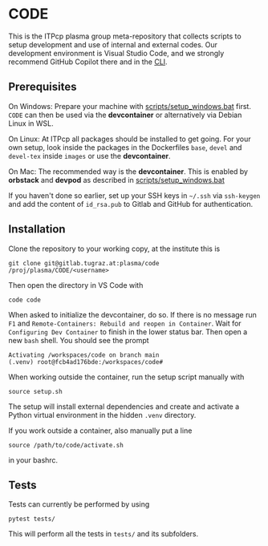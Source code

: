 # CODE

This is the ITPcp plasma group meta-repository that collects scripts
to setup development and use of internal and external codes. Our development
environment is Visual Studio Code, and we strongly recommend GitHub Copilot
there and in the [CLI](https://docs.github.com/en/copilot/github-copilot-in-the-cli/setting-up-github-copilot-in-the-cli).

## Prerequisites
On Windows: Prepare your machine with
[scripts/setup_windows.bat](scripts/setup_windows.bat) first.
`CODE` can then be used via the **devcontainer** or alternatively via
Debian Linux in WSL.

On Linux: At ITPcp all packages should be installed to get going.
For your own setup, look inside the packages in the
Dockerfiles `base`, `devel` and `devel-tex` inside `images` or
use the **devcontainer**.

On Mac: The recommended way is the **devcontainer**. This is enabled by **orbstack**
and **devpod** as described in [scripts/setup_windows.bat](scripts/setup_mac.sh)

If you haven't done so earlier, set up your SSH keys in `~/.ssh` via `ssh-keygen` and
add the content of `id_rsa.pub` to Gitlab and GitHub for authentication.

## Installation

Clone the repository to your working copy, at the institute this is

    git clone git@gitlab.tugraz.at:plasma/code /proj/plasma/CODE/<username>

Then open the directory in VS Code with

    code code

When asked to initialize the devcontainer, do so. If there is no message run `F1` and `Remote-Containers: Rebuild and reopen in Container`. Wait for
`Configuring Dev Container` to finish in the lower status bar. Then open a
new `bash` shell. You should see the prompt

    Activating /workspaces/code on branch main
    (.venv) root@fcb4ad176bde:/workspaces/code#

When working outside the container, run the setup script manually with

    source setup.sh

The setup will install external dependencies and create and activate
a Python virtual environment in the hidden `.venv` directory.

If you work outside a container, also manually put a line

    source /path/to/code/activate.sh

in your bashrc.

## Tests

Tests can currently be performed by using

    pytest tests/

This will perform all the tests in `tests/` and its subfolders.
